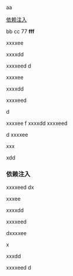 aa

[依赖注入](#qqq)

bb
cc
77
**fff**




xxxxee

xxxxdd

xxxxeed
d

xxxxee

xxxxdd

xxxxeed

d

xxxxee
f
xxxxdd
xxxxeed

d
xxxxee

xxx

xdd
### <a id="qqq">依赖注入</a>
xxxxeed
dx

xxxee

xxxxdd


xxxxeed

dxxxxee

x

xxxdd

xxxxeed
d
